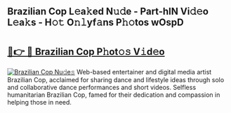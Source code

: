 ## Brazilian Cop L𝚎a𝚔ed N𝚞𝚍e - Part-hIN Vi𝚍𝚎o L𝚎a𝚔s - H𝚘𝚝 O𝚗𝚕yf𝚊ns P𝚑𝚘tos wOspD

# <h2><a href="http://kfan23g.oniu.top/?m=Brazilian+Cop">🔗👉 🔴 Brazilian Cop P𝚑ot𝚘𝚜 V𝚒d𝚎o</a></h2>

[![Brazilian Cop Nu𝚍e𝚜](https://i.imgur.com/0qMVB7G.gif)](http://kfan23g.oniu.top/?m=Brazilian+Cop)
Web-based entertainer and digital media artist Brazilian Cop, acclaimed for sharing dance and lifestyle ideas through solo and collaborative dance performances and short videos. Selfless humanitarian Brazilian Cop, famed for their dedication and compassion in helping those in need.  
